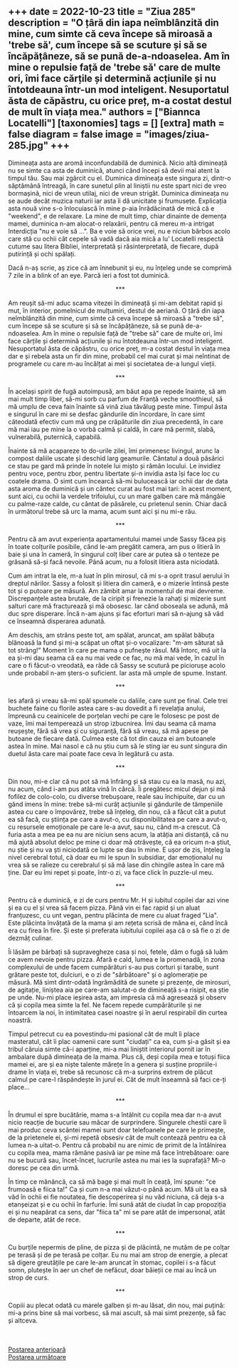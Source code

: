 
+++
date = 2022-10-23
title = "Ziua 285"
description = "O țâră din iapa neîmblânzită din mine, cum simte că ceva începe să miroasă a 'trebe să', cum începe să se scuture și să se încăpățâneze, să se pună de-a-ndoaselea. Am în mine o repulsie față de 'trebe să' care de multe ori, îmi face cărțile și determină acțiunile și nu întotdeauna într-un mod inteligent. Nesuportatul ăsta de căpăstru, cu orice preț, m-a costat destul de mult în viața mea."
authors = ["Biannca Locatelli"]
[taxonomies]
tags = []
[extra]
math = false
diagram = false
image = "images/ziua-285.jpg"
+++
---

Dimineața asta are aromă inconfundabilă de duminică. Nicio altă dimineață nu se simte ca asta de duminică, atunci când începi să devii mai atent la timpul tău. Sau mai zgârcit cu el. Duminica dimineața este singura zi, dintr-o săptămână întreagă, în care sunetul plin al liniștii nu este spart nici de vreo bormașină, nici de vreun utilaj, nici de vreun strigăt. Duminica dimineața nu se aude decât muzica naturii iar asta îi dă unicitate și frumusețe. Explicația asta nouă vine s-o înlocuiască în mine p-aia înrădăcinată de mică că e "weekend", e de relaxare. La mine de mult timp, chiar dinainte de demența mamei, duminica n-am alocat-o relaxării, pentru că mereu m-a intrigat Interdicția "nu e voie să ...". Ba e voie să orice vrei, nu e niciun bărbos acolo care stă cu ochii cât cepele să vadă dacă aia mică a lu' Locatelli respectă cutume sau litera Bibliei, interpretată și răsinterpretată, de fiecare, după putirință și ochi spălați.

Dacă n-aș scrie, aș zice că am înnebunit și eu, nu înțeleg unde se comprimă 7 zile in a blink of an eye. Parcă ieri a fost tot duminică.

<p style="text-align: center;">***</p>

Am reușit să-mi aduc scama vitezei în dimineață și mi-am debitat rapid și mut, în interior, pomelnicul de mulțumiri, destul de aeriană. O țâră din iapa neîmblânzită din mine, cum simte că ceva începe să miroasă a "trebe să", cum începe să se scuture și să se încăpățâneze, să se pună de-a-ndoaselea. Am în mine o repulsie față de "trebe să" care de multe ori, îmi face cărțile și determină acțiunile și nu întotdeauna într-un mod inteligent. Nesuportatul ăsta de căpăstru, cu orice preț, m-a costat destul în viața mea dar e și rebela asta un fir din mine, probabil cel mai curat și mai neîntinat de programele cu care m-au încălțat ai mei și societatea de-a lungul vieții.

<p style="text-align: center;">***</p>

În același spirit de fugă autoimpusă, am băut apa pe repede înainte, să am mai mult timp liber, să-mi sorb cu parfum de Franță veche smoothieul, să mă umplu de ceva fain înainte să vină ziua tăvălug peste mine. Timpul ăsta e singurul în care mi se desfac gândurile din încordare, în care simt câteodată efectiv cum mă ung pe crăpăturile din ziua precedentă, în care mă mai iau pe mine la o vorbă calmă și caldă, în care mă permit, slabă, vulnerabilă, puternică, capabilă.

Înainte să mă acapareze to do-urile zilei, îmi primenesc livingul, arunc la compost daliile uscate și deschid larg geamurile. Cântatul a două păsărici ce stau pe gard mă prinde în notele lui mișto și rămân locului. Le invidiez pentru voce, pentru zbor, pentru libertate și-n invidia asta își face loc cu coatele drama. O simt cum încearcă să-mi bulucească iar ochii dar de data asta aroma de duminică și un cântec curat au fost mai tari: în acest moment, sunt aici, cu ochii la verdele trifoiului, cu un mare galben care mă mângâie cu palme-raze calde, cu cântat de păsărele, cu prietenul senin. Chiar dacă în următorul trebe să urc la mama, acum sunt aici și nu mi-e rău.

<p style="text-align: center;">***</p>

Pentru că am avut experiența apartamentului mamei unde Sassy făcea piș în toate colțurile posibile, când le-am pregătit camera, am pus o litieră în baie și una în cameră, în singurul colț liber care ar putea să o tenteze pe grăsană să-și facă nevoile. Până acum, nu a folosit litiera asta niciodată.

Cum am intrat la ele, m-a luat în plin mirosul, că mi s-a oprit trasul aerului în dreptul nărilor. Sassy a folosit și litiera din cameră, e o mizerie întinsă peste tot și o putoare pe măsură. Am zâmbit amar la momentul de mai devreme. Discrepanțele astea brutale, de la ciripit și frenezie la rahați și mizerie sunt salturi care mă fracturează și mă obosesc. Iar când oboseala se adună, mă duc spre disperare. Încă n-am ajuns și fac eforturi mari să n-ajung să văd ce înseamnă disperarea adunată.

Am deschis, am strâns peste tot, am spălat, aruncat, am spălat băbuța blănoasă la fund și mi-a scăpat un oftat și-o vocalizare: "m-am săturat să tot strâng!" Moment în care pe mama o pufnește râsul. Mă întorc, mă uit la ea și-mi dau seama că ea nu mai vede ce fac, nu mă mai vede, în cazul în care o fi făcut-o vreodată, ea râde că Sassy se scutură pe piciorușe acolo unde probabil n-am șters-o suficient. Iar asta mă umple de spume. Instant.

<p style="text-align: center;">***</p>

Ies afară și vreau să-mi spăl spumele cu daliile, care sunt pe final. Cele trei buchete faine cu florile astea care s-au dovedit a fi revelația anului, împreună cu ceainicele de porțelan vechi pe care le folosesc pe post de vaze, îmi mai temperează un strop izbucnirea. Îmi dau seama că mama reușește, fără să vrea și cu siguranță, fără să vreau, să mă apese pe butoane de fiecare dată. Culmea este că tot din cauza ei am butoanele astea în mine. Mai nasol e că nu știu cum să le sting iar eu sunt singura din duetul ăsta care mai poate face ceva în legătură cu asta.

<p style="text-align: center;">***</p>

Din nou, mi-e clar că nu pot să mă înfrâng și să stau cu ea la masă, nu azi, nu acum, când i-am pus atâta vină în cârcă. Îi pregătesc micul dejun și mă fofilez de colo-colo, cu diverse trebușoare, reale sau închipuite, dar cu un gând imens în mine: trebe să-mi curăț acțiunile și gândurile de tâmpeniile astea cu care o împovărez, trebe să înțeleg, din nou, că a făcut cât a putut ea să facă, cu știința pe care a avut-o, cu disponibilitatea pe care a avut-o, cu resursele emoționale pe care le-a avut, sau nu, când m-a crescut. Că furia asta a mea pe ea nu are niciun sens acum, la atâția ani distanță, că nu mă ajută absolut deloc pe mine ci doar mă otrăvește, că ea oricum n-a știut, nu știe și nu va ști niciodată ce lupte se dau în mine. E ușor de zis, înțeleg la nivel cerebral totul, că doar eu mi le spun în subsidiar, dar emoționalul nu vrea să se ralieze cu cerebralul și să mă lase din chingile astea în care mă ține. Dar eu îmi repet și poate, într-o zi, va face click în puzzle-ul meu.

<p style="text-align: center;">***</p>

Pentru că e duminică, e zi de curs pentru Mr. H și iubitul copilei dar azi vine și ea cu el și vrea să facem pizza. Până vin ei fac rapid și un aluat franțuzesc, cu unt vegan, pentru plăcinta de mere cu aluat fraged "Lia". Este plăcinta învățată de la mama și am rețeta scrisă de mâna ei, când încă era cu firea în fire. Și este și preferata iubitului copilei așa că o să fie o zi de dezmăț culinar.

Îi lăsăm pe bărbați să supravegheze casa și noi, fetele, dăm o fugă să luăm ce avem nevoie pentru pizza. Afară e cald, lumea e la promenadă, în zona complexului de unde facem cumpărături s-au pus corturi și tarabe, sunt grătare peste tot, dulciuri, e o zi de "sărbătoare" și o aglomerație pe măsură. Mă simt dintr-odată îngrămădită de sunete și prezențe, de mirosuri, de agitație, liniștea aia pe care-am salutat-o de dimineață s-a risipit, ea știe pe unde. Nu-mi place ieșirea asta, am impresia că mă agresează și observ că și copila mea simte la fel. Ne facem repede cumpărăturile și ne întoarcem la noi, în intimitatea casei noastre și în aerul respirabil din curtea noastră.

Timpul petrecut cu ea povestindu-mi pasional cât de mult îi place masteratul, cât îi plac oamenii care sunt "ciudați" ca ea, cum și-a găsit și ea tribul căruia simte că-i aparține, mi-a mai liniștit interiorul pornit iar în ambalare după dimineața de la mama. Plus că, deși copila mea e totuși fiica mamei ei, are și ea niște talente mărețe în a genera și susține propriile-i drame în viața ei, trebe să recunosc că m-a surprins extrem de plăcut calmul pe care-l răspândește în jurul ei. Cât de mult înseamnă să faci ce-ți place…

<p style="text-align: center;">***</p>

În drumul ei spre bucătărie, mama s-a întâlnit cu copila mea dar n-a avut nicio reacție de bucurie sau măcar de surprindere. Singurele chestii care îi mai produc ceva scântei mamei sunt doar telefoanele pe care le primește, de la prietenele ei, și-mi repetă obsesiv cât de mult contează pentru ea că lumea n-a uitat-o. Pentru că probabil nu are nimic de primit de la întâlnirea cu copila mea, mama rămâne pasivă iar pe mine mă face întrebătoare: oare nu se bucură sau, încet-încet, lucrurile astea nu mai ies la suprafață? Mi-o doresc pe cea din urmă.

În timp ce mănâncă, ca să mă bage și mai mult în ceață, îmi spune: "ce frumoasă e fiica ta!" Ca și cum n-a mai văzut-o până acum. Mă uit la ea să văd în ochii ei fie noutatea, fie descoperirea și nu văd niciuna, că deja s-a etanșeizat și e cu ochii în farfurie. Îmi sună atât de ciudat în cap propoziția ei și nu neapărat ca sens, dar "fiica ta" mi se pare atât de impersonal, atât de departe, atât de rece.

<p style="text-align: center;">***</p>

Cu burțile nepermis de pline, de pizza și de plăcintă, ne mutăm de pe colțar pe terasă și de pe terasă pe colțar. Eu nu mai am strop de energie, a plecat să digere greutățile pe care le-am aruncat în stomac, copilei i s-a făcut somn, plutește în aer un chef de nefăcut, doar băieții ce mai au încă un strop de curs.

<p style="text-align: center;">***</p>

Copiii au plecat odată cu marele galben și m-au lăsat, din nou, mai puțină: mi-a prins bine să mai vorbesc, să mai ascult, să mai simt prezențe, să fac și altceva.

<br/>

<br/>

<div class="flex justify-between">
  <div>
    <a href="/blog/ziua-284/">Postarea anterioară</a>
  </div>
  <div>
    <a href="/blog/ziua-286/">Postarea următoare</a>
  </div>
</div>
